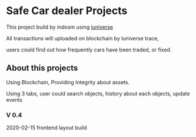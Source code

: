 # Safe Car dealer Projects

This project build by indosm using [luniverse](https://luniverse.io)

All transactions will uploaded on blockchain by luniverse trace,

users could find out how frequently cars have been traded, or fixed.

## About this projects

Using Blockchain, Providing Integrity about assets.

Using 3 tabs, user could search objects, history about each objects, update events

### V 0.4
2020-02-15 frontend layout build

